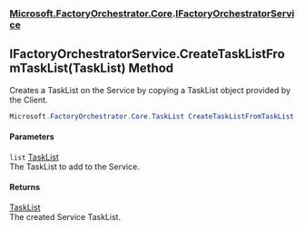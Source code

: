 ### [Microsoft.FactoryOrchestrator.Core](Microsoft_FactoryOrchestrator_Core.md 'Microsoft.FactoryOrchestrator.Core').[IFactoryOrchestratorService](Microsoft_FactoryOrchestrator_Core_IFactoryOrchestratorService.md 'Microsoft.FactoryOrchestrator.Core.IFactoryOrchestratorService')
## IFactoryOrchestratorService.CreateTaskListFromTaskList(TaskList) Method
Creates a TaskList on the Service by copying a TaskList object provided by the Client.  
```csharp
Microsoft.FactoryOrchestrator.Core.TaskList CreateTaskListFromTaskList(Microsoft.FactoryOrchestrator.Core.TaskList list);
```
#### Parameters
<a name='Microsoft_FactoryOrchestrator_Core_IFactoryOrchestratorService_CreateTaskListFromTaskList(Microsoft_FactoryOrchestrator_Core_TaskList)_list'></a>
`list` [TaskList](Microsoft_FactoryOrchestrator_Core_TaskList.md 'Microsoft.FactoryOrchestrator.Core.TaskList')  
The TaskList to add to the Service.
  
#### Returns
[TaskList](Microsoft_FactoryOrchestrator_Core_TaskList.md 'Microsoft.FactoryOrchestrator.Core.TaskList')  
The created Service TaskList.
